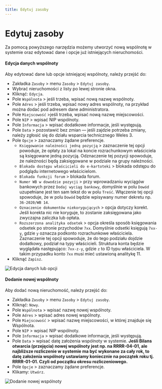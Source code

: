 ```yaml
---
title: Edytuj zasoby
---
```


# Edytuj zasoby

Za pomocą powyższego narzędzia możemy utworzyć nową wspólnotę w systemie oraz edytować dane i opcje już istniejących nieruchomości. 

#### Edycja danych wspólnoty

Aby edytować dane lub opcje istniejącej wspólnoty, należy przejść do:

- Zakładka `Zasoby` > menu `Zasoby` > `Edytuj zasoby`.
- Wybrać nieruchomości z listy po lewej stronie okna.
- Kliknąć: `Edycja`.
- Pole `Wspólnota` > jeśli trzeba, wpisać nową nazwę wspólnoty.
- Pole `Adres` > jeśli trzeba, wpisać nowy adres wspólnoty, na przykład można dodać pod adresem dane administratora.
- Pole `Miejscowość` >jeśli trzeba, wpisać nową nazwę miejscowości.
- Pole `NIP` > wpisać NIP wspólnoty.
- Pole `Informacja` > wpisać dodatkowe informacje, jeśli występują.
- Pole `Data` > pozostawić bez zmian — jeśli zajdzie potrzeba zmiany, należy zgłosić się do działu wsparcia technicznego Weles 3.
- Pole `Opcje` > zaznaczamy żądane preferencje.
    - `Księgowanie należności jedną pozycją` > zaznaczenie tej opcji powoduje, że opłaty za lokal na koncie rozrachunkowym właściciela są księgowane jedną pozycją. Odznaczenie tej pozycji spowoduje, że należności będą zaksięgowane w podziale na grupy należności.
    - `Blokada dostępu właścicieli do e-kartoteki` > blokada odstępu do podglądu internetowego właścicielom.
    - `Blokada funkcji forum` > blokada forum.
    - `Numer WB w dowodzie pozycji` > przy wprowadzaniu wyciągów bankowych przez `Dodaj wyciąg bankowy`, domyślnie w polu `Dowód` uzupełniane jest ten sam tekst do w polu `Treść`. Włączenie tej opcji spowoduje, że w polu `Dowód` będzie wpisywany numer dekretu np. `36-2020/WB 14`.
    - `Oznaczenie dokumentów niekorygujących` > opcja dotyczy korekt. Jeśli korekta nic nie koryguje, to zostanie zaksięgowana jako zwyczajna zaliczka lub opłata.
    - `Rozszerzona analityka odsetek` > opcja określa sposób księgowania odsetek po stronie przychodów `7xx`. Domyślnie odsetki księgują `7xx-y`, gdzie `y` oznacza podkonto rozrachunkowe właściciela. Zaznaczenie tej opcji spowoduje, że do tego podziału dojdzie dodatkowy, podział na typy właścicieli. Struktura konta będzie wyglądała następująco: `7xx-z-y`, gdzie `z` to ID typu właściciela. W takim przypadku konto `7xx` musi mieć ustawioną analitykę 11.
- Kliknąć `Zapisz`.

![Edycja danych lub opcji](edytujzasoby3.gif)

#### Dodanie nowej wspólnoty

Aby dodać nową nieruchomość, należy przejść do:

- Zakładka `Zasoby` > menu `Zasoby` > `Edytuj zasoby`.
- Kliknąć: `Nowy`.
- Pole `Wspólnota` > wpisać nazwę nowej wspólnoty.
- Pole `Adres` > wpisać adres nowej wspólnoty.
- Pole `Miejscowość` > wpisać nazwę miejscowości, w której znajduje się Wspólnota.
- Pole `NIP` > wpisać NIP wspólnoty.
- Pole `Informacja` > wpisać dodatkowe informacje, jeśli występują.
- Pole `Data` > wpisać datę założenia wspólnoty w systemie. **Jeśli Bilans otwarcia (przejęcia) nowej wspólnoty jest np. na RRRR-04-01, ale najbliższe rozliczenie w systemie ma być wykonane za cały rok, to datę założenia wspólnoty ustawiamy koniecznie na początek roku tj. RRRR-01-01. Czyli od początku okresu rozliczeniowego.**
- Pole `Opcje` > zaznaczamy żądane preferencje.
- Klikamy: `Utwórz`. 

![Dodanie nowej wspólnoty](edytujzasoby2.gif)